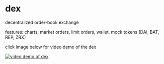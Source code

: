 # dex
decentralized order-book exchange

features: charts, market orders, limit orders, wallet, mock tokens (DAI, BAT, REP, ZRX)

click image below for video demo of the dex

[![video demo of dex](https://img.youtube.com/vi/UXhqVX9Nl_Y/0.jpg)](https://www.youtube.com/watch?v=UXhqVX9Nl_Y)

